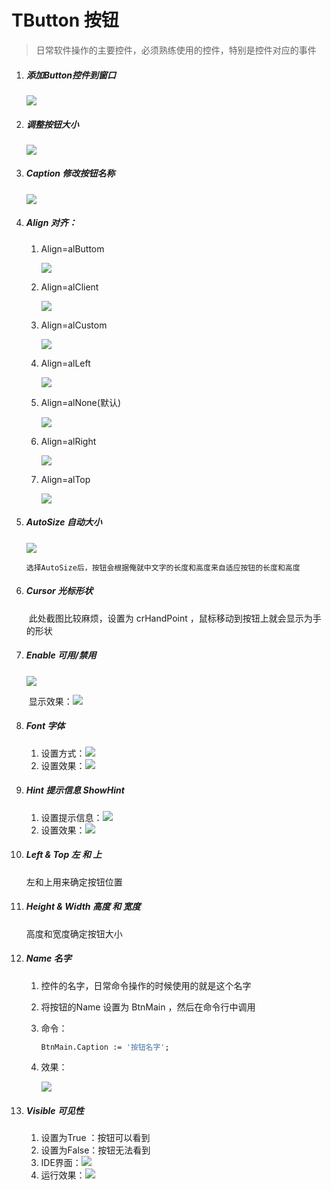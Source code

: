 # TButton 按钮

> 日常软件操作的主要控件，必须熟练使用的控件，特别是控件对应的事件

1. ##### 添加Button控件到窗口

   ![](9_TButton/20.png)

2. ##### 调整按钮大小

   ![](9_TButton/21.png)

3. ##### Caption 修改按钮名称

   ![](9_TButton/22.png)

4. ##### Align 对齐：

   1. Align=alButtom

      ![](9_TButton/23.png)

   2. Align=alClient

      ![](9_TButton/24.png)

   3. Align=alCustom

      ![](9_TButton/25.png)

   4. Align=alLeft

      ![](9_TButton/26.png)

   5. Align=alNone(默认)

      ![](9_TButton/27.png)

   6. Align=alRight

      ![](9_TButton/28.png)

   7. Align=alTop

      ![](9_TButton/29.png)

5. ##### AutoSize 自动大小

   ![](9_TButton/30.png)

   ​	`选择AutoSize后，按钮会根据俺就中文字的长度和高度来自适应按钮的长度和高度`

6. ##### Cursor 光标形状

   ​	此处截图比较麻烦，设置为 crHandPoint ，鼠标移动到按钮上就会显示为手的形状

7. ##### Enable 可用/禁用

   ![](9_TButton/32.png)

   ​	显示效果：![](9_TButton/33.png)

8. ##### Font 字体

   1. 设置方式：![](9_TButton/34.png)
   2. 设置效果：![](9_TButton/35.png)

9. ##### Hint 提示信息 ShowHint

   1. 设置提示信息：![](9_TButton/36.png)
   2. 设置效果：![](9_TButton/37.png)

10. ##### Left & Top 左 和 上

    左和上用来确定按钮位置

11. ##### Height & Width 高度 和 宽度

    高度和宽度确定按钮大小

12. ##### Name 名字

    1. 控件的名字，日常命令操作的时候使用的就是这个名字

    2. 将按钮的Name 设置为 BtnMain ，然后在命令行中调用

    3. 命令：

       ```pascal
       BtnMain.Caption := '按钮名字';  
       ```

    4. 效果：

       ![](9_TButton/38.png)

13. ##### Visible 可见性

    1. 设置为True ：按钮可以看到
    2. 设置为False：按钮无法看到
    3. IDE界面：![](9_TButton/39.png)
    4. 运行效果：![](9_TButton/40.png)

